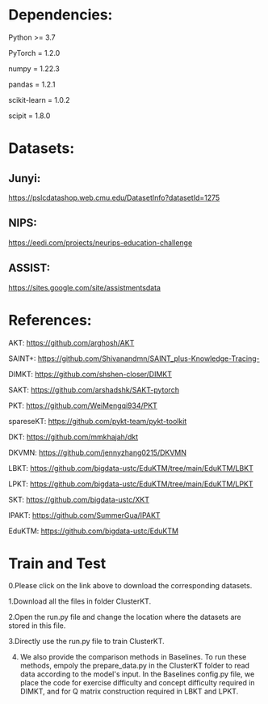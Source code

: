 Dependencies:
===

Python >= 3.7

PyTorch = 1.2.0

numpy = 1.22.3 

pandas = 1.2.1

scikit-learn = 1.0.2

scipit = 1.8.0

Datasets:
===
Junyi:
---
https://pslcdatashop.web.cmu.edu/DatasetInfo?datasetId=1275

NIPS:
---
https://eedi.com/projects/neurips-education-challenge

ASSIST: 
---
https://sites.google.com/site/assistmentsdata



References:
===
AKT: https://github.com/arghosh/AKT

SAINT+: https://github.com/Shivanandmn/SAINT_plus-Knowledge-Tracing-

DIMKT: https://github.com/shshen-closer/DIMKT

SAKT: https://github.com/arshadshk/SAKT-pytorch

PKT: https://github.com/WeiMengqi934/PKT

spareseKT: https://github.com/pykt-team/pykt-toolkit

DKT: https://github.com/mmkhajah/dkt

DKVMN: https://github.com/jennyzhang0215/DKVMN

LBKT: https://github.com/bigdata-ustc/EduKTM/tree/main/EduKTM/LBKT

LPKT: https://github.com/bigdata-ustc/EduKTM/tree/main/EduKTM/LPKT

SKT: https://github.com/bigdata-ustc/XKT

IPAKT: https://github.com/SummerGua/IPAKT

EduKTM: https://github.com/bigdata-ustc/EduKTM

Train and Test
===

0.Please click on the link above to download the corresponding datasets.

1.Download all the files in folder ClusterKT.

2.Open the run.py file and change the location where the datasets are stored in this file.

3.Directly use the run.py file to train ClusterKT.

4. We also provide the comparison methods in Baselines. To run these methods, empoly the prepare_data.py in the ClusterKT folder to read data according to the model's input. In the Baselines config.py file, we place the code for exercise difficulty and concept difficulty required in DIMKT, and for Q matrix construction required in LBKT and LPKT.

